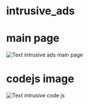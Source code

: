 # intrusive_ads
# main page
![Text intrusive ads main page ](intrusive_ads/image/accueil.jpeg)

# codejs image

![Text intrusive code js ](intrusive_ads/image/code.png)
